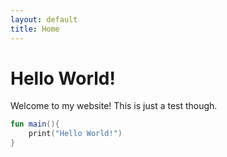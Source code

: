```yaml
---
layout: default
title: Home
---
```

# Hello World!

Welcome to my website! This is just a test though.

``` kotlin
fun main(){
    print("Hello World!")
}
```
